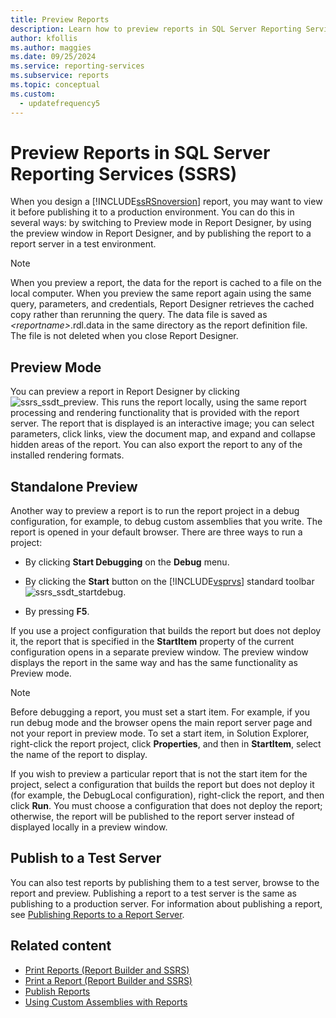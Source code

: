 ```yaml
---
title: Preview Reports
description: Learn how to preview reports in SQL Server Reporting Services before publishing to a production environment.
author: kfollis
ms.author: maggies
ms.date: 09/25/2024
ms.service: reporting-services
ms.subservice: reports
ms.topic: conceptual
ms.custom:
  - updatefrequency5
---
```

# Preview Reports in SQL Server Reporting Services (SSRS)

  When you design a [!INCLUDE[ssRSnoversion](../../includes/ssrsnoversion-md.md)] report, you may want to view it before publishing it to a production environment. You can do this in several ways: by switching to Preview mode in Report Designer, by using the preview window in Report Designer, and by publishing the report to a report server in a test environment.  
  
> [!NOTE]  
> When you preview a report, the data for the report is cached to a file on the local computer. When you preview the same report again using the same query, parameters, and credentials, Report Designer retrieves the cached copy rather than rerunning the query. The data file is saved as *\<reportname>*.rdl.data in the same directory as the report definition file. The file is not deleted when you close Report Designer.  
  
## Preview Mode

 You can preview a report in Report Designer by clicking ![ssrs_ssdt_preview](../../reporting-services/media/ssrs-ssdt-preview.png "ssrs_ssdt_preview"). This runs the report locally, using the same report processing and rendering functionality that is provided with the report server. The report that is displayed is an interactive image; you can select parameters, click links, view the document map, and expand and collapse hidden areas of the report. You can also export the report to any of the installed rendering formats.  
  
## Standalone Preview

 Another way to preview a report is to run the report project in a debug configuration, for example, to debug custom assemblies that you write. The report is opened in your default browser. There are three ways to run a project:  
  
- By clicking **Start Debugging** on the **Debug** menu.  
  
- By clicking the **Start** button on the [!INCLUDE[vsprvs](../../includes/vsprvs-md.md)] standard toolbar ![ssrs_ssdt_startdebug](../../reporting-services/reports/media/ssrs-ssdt-startdebug.png "ssrs_ssdt_startdebug").  
  
- By pressing **F5**.  
  
 If you use a project configuration that builds the report but does not deploy it, the report that is specified in the **StartItem** property of the current configuration opens in a separate preview window. The preview window displays the report in the same way and has the same functionality as Preview mode.  
  
> [!NOTE]  
> Before debugging a report, you must set a start item. For example, if you run debug mode and the browser opens the main report server page and not your report in preview mode. To set a start item, in Solution Explorer, right-click the report project, click **Properties**, and then in **StartItem**, select the name of the report to display.  
  
 If you wish to preview a particular report that is not the start item for the project, select a configuration that builds the report but does not deploy it (for example, the DebugLocal configuration), right-click the report, and then click **Run**. You must choose a configuration that does not deploy the report; otherwise, the report will be published to the report server instead of displayed locally in a preview window.  
  
## Publish to a Test Server

 You can also test reports by publishing them to a test server, browse to the report  and preview. Publishing a report to a test server is the same as publishing to a production server. For information about publishing a report, see [Publishing Reports to a Report Server](../../reporting-services/reports/publishing-reports-to-a-report-server.md).  
  
## Related content

- [Print Reports &#40;Report Builder and SSRS&#41;](../../reporting-services/report-builder/print-reports-report-builder-and-ssrs.md)
- [Print a Report &#40;Report Builder and SSRS&#41;](../../reporting-services/report-builder/print-a-report-report-builder-and-ssrs.md)
- [Publish Reports](/previous-versions/sql/sql-server-2016/ms159615(v=sql.130))
- [Using Custom Assemblies with Reports](../../reporting-services/custom-assemblies/using-custom-assemblies-with-reports.md)
